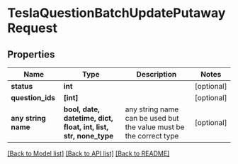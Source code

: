 # TeslaQuestionBatchUpdatePutawayRequest


## Properties
Name | Type | Description | Notes
------------ | ------------- | ------------- | -------------
**status** | **int** |  | [optional] 
**question_ids** | **[int]** |  | [optional] 
**any string name** | **bool, date, datetime, dict, float, int, list, str, none_type** | any string name can be used but the value must be the correct type | [optional]

[[Back to Model list]](../README.md#documentation-for-models) [[Back to API list]](../README.md#documentation-for-api-endpoints) [[Back to README]](../README.md)


